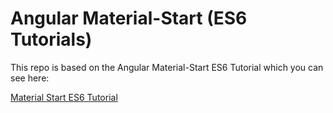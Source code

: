 # Angular Material-Start (ES6 Tutorials)

This repo is based on the Angular Material-Start ES6 Tutorial which you can see here:

[Material Start ES6 Tutorial](https://github.com/angular/material-start/tree/es6-tutorial)

